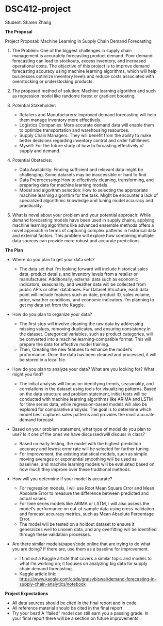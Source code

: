 # DSC412-project

Student: Sharen Zhang

**The Proposal**

Project Proposal: Machine Learning in Supply Chain Demand Forecasting

1. The Problem: One of the biggest challenges in supply chain management is accurately forecasting product demand. Poor demand forecasting can lead to stockouts, excess inventory, and increased operational costs. The objective of this project is to improve demand forecasting accuracy using machine learning algorithms, which will help businesses optimize inventory levels and reduce costs associated with overstocking or understocking products.

2. The proposed method of solution: Machine learning algorithm and such as regression model like randome forest or gradient boosting.

3. Potential Stakeholder:
    - Retailers and Manufacturers: Improved demand forecasting will help them manage inventory more effectively.
    - Logistics Companies: More accurate demand data will enable them to optimize transportation and warehousing resources.
    - Supply Chain Managers: They will benefit from the ability to make better decisions regarding inventory control and order fulfillment.
    - Myself: For the future study of how to forcasting effectively of supply and demand. 

4. Potential Obstacles:
    - Data Availability: Finding sufficient and relevant data might be challenging. Some datasets may be inaccessible or hard to find. 
    - Data Preprocessing: How to effectively cleaning, transforming, and preparing data for machine learning models.
    - Model and algorithm selection: How to selecting the appropriate machine learning algorithm for the task. Might be encounter a lack of specialized algorithmic knowledge and tuning model accuracy and practicality.

5. What is novel about your problem and your potential approach: While demand forecasting models have been used in supply chains, applying machine learning algorithms like advanced ensemble methods offers a novel approach in terms of capturing complex patterns in historical data and external factors. This problem will explore how combining multiple data sources can provide more robust and accurate predictions.




**The Plan**

- Where do you plan to get your data sets?

    - The data set that I'm looking forward will include historical sales data, product details, and inventory levels from a retailer or manufacturer. Additionally, external data such as economic indicators, seasonality, and weather data will be collected from public APIs or other databases. For Dataset Structure, each data point will include features such as date, product ID, sales volume, price, weather conditions, and economic indicators. I'm planning to get my data set from the Kaggle.

- How do you plan to organize your data?

    - The first step will involve cleaning the raw data by addressing missing values, removing duplicates, and ensuring consistency in the dataset. Categorical variables, such as product categories, will be converted into a machine learning-compatible format. This will prepare the data for effective model training.
    - Then, Creating the new features to enhance the model's proformance. Once the data has been cleaned and processed, it will be stored in a local file. 

- How do you plan to analyze your data? What are you looking for? What might you find?

    - The initial analysis will focus on identifying trends, seasonality, and correlations in the dataset using tools for visualizing patterns. Based on the data structure and problem statement, initial tests will be conducted with machine learning algorithms like ARIMA and LSTM for time series data, while regression-based models will also be explored for comparative analysis. The goal is to determine which model best captures sales patterns and provides the most accurate demand forecast.

- Based on your problem statement, what type of model do you plan to use? Is it one of the ones we have discussed/will discuss in class?

    - Based on early testing, the model with the highest prediction accuracy and lowest error rate will be selected for further tuning. 
    - For improvement, the existing statistical models, such as simple moving averages or exponential smoothing will be used as baselines, and machine learning models will be evaluated based on how much they improve over these traditional methods.

- How will you determine if your model is accurate?

    - For regression models, I will use Root Mean Square Error and Mean Absolute Error to measure the difference between predicted and actual values. 
    - For time series models like ARIMA or LSTM, I will also assess the model's performance on out-of-sample data using cross-validation and forecast accuracy metrics, such as Mean Absolute Percentage Error.
    - The model will be tested on a holdout dataset to ensure it generalizes well to unseen data, and any overfitting will be identified through these validation processes.

- Are there similar models/paper/code online that are trying to do what you are doing? If there are, use them as a baseline for improvement.

    - I find out a Kaggle article that covers a similar topic and models to what I’m working on; it focuses on analyzing big data for supply chain demand forecasting. 
    - Kaggle article link: https://www.kaggle.com/code/graisybiswal/demand-forecasting-in-supply-chain-analytics/notebook



**Project Expectations**

- All data sources should be cited in the final report and in code.
- All reference material should be cited in the final report
- Try your best! A “failed” model can still earn you a passing grade. In your final report there will be a section on future improvements. 

